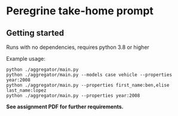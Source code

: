 # Peregrine take-home prompt

## Getting started

Runs with no dependencies, requires python 3.8 or higher

Example usage:

```
python ./aggregator/main.py
python ./aggregator/main.py --models case vehicle --properties year:2008
python ./aggregator/main.py --properties first_name:ben,elise last_name:lopez
python ./aggregator/main.py --properties year:2008
```

**See assignment PDF for further requirements.**
